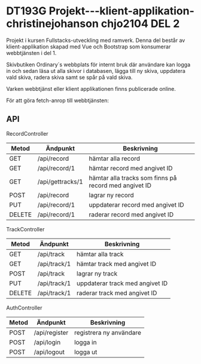 # DT193G Projekt---klient-applikation-christinejohanson chjo2104 DEL 2

Projekt i kursen Fullstacks-utveckling med ramverk. Denna del består av klient-applikation skapad med Vue och Bootstrap som konsumerar 
webbtjänsten i del 1. 

Skivbutiken Ordinary´s webbplats för internt bruk där användare kan logga in och sedan läsa ut alla skivor i databasen, lägga till ny skiva, 
uppdatera vald skiva, radera skiva samt se spår på vald skiva. 

Varken webbtjänst eller klient applikationen finns publicerade online. 


För att göra fetch-anrop till webbtjänsten: 

## API ##

RecordController

| Metod | Ändpunkt | Beskrivning |
| --- | --- | --- |
| GET | /api/record | hämtar alla record |
| GET | /api/record/1 | hämtar record med angivet ID |
| GET | /api/gettracks/1 | hämtar alla tracks som finns på record med angivet ID |
| POST | /api/record | lagrar ny record |
| PUT | /api/record/1 | uppdaterar record med angivet ID |
| DELETE | /api/record/1 | raderar record med angivet ID |

TrackController

| Metod | Ändpunkt | Beskrivning |
| --- | --- | --- |
| GET | /api/track | hämtar alla track |
| GET | /api/track/1 | hämtar track med angivet ID |
| POST | /api/track | lagrar ny track |
| PUT | /api/track/1 | uppdaterar track med angivet ID |
| DELETE | /api/track/1 | raderar track med angivet ID |

AuthController

| Metod | Ändpunkt | Beskrivning |
| --- | --- | --- |
| POST | /api/register | registrera ny användare |
| POST | /api/login | logga in |
| POST | /api/logout | logga ut |
